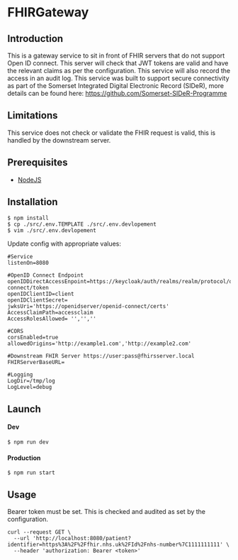 # FHIRGateway
##  Introduction
This is a gateway service to sit in front of FHIR servers that do not support Open ID connect. This server will check that JWT tokens are valid and have the relevant claims as per the configuration. This service will also record the access in an audit log. This service was built to support secure connectivity as part of the Somerset Integrated Digital Electronic Record (SIDeR), more details can be found here: https://github.com/Somerset-SIDeR-Programme

## Limitations
This service does not check or validate the FHIR request is valid, this is handled by the downstream server.

## Prerequisites
* [NodeJS](https://nodejs.org/)

## Installation
    $ npm install
    $ cp ./src/.env.TEMPLATE ./src/.env.devlopement
    $ vim ./src/.env.devlopement

Update config with appropriate values:

    #Service
    listenOn=8080

    #OpenID Connect Endpoint
    openIDDirectAccessEnpoint=https://keycloak/auth/realms/realm/protocol/openid-connect/token
    openIDClientID=client
    openIDClientSecret=
    jwksUri='https://openidserver/openid-connect/certs'
    AccessClaimPath=accessclaim
    AccessRolesAllowed= '','',''

    #CORS
    corsEnabled=true
    allowedOrigins='http://example1.com','http://example2.com'

    #Downstream FHIR Server https://user:pass@fhirsserver.local
    FHIRServerBaseURL=

    #Logging
    LogDir=/tmp/log
    LogLevel=debug

## Launch
#### Dev
    $ npm run dev
#### Production
    $ npm run start
    
## Usage
  Bearer token must be set. This is checked and audited as set by the configuration.
  
    curl --request GET \
      --url 'http://localhost:8080/patient?identifier=https%3A%2F%2Ffhir.nhs.uk%2FId%2Fnhs-number%7C1111111111' \
      --header 'authorization: Bearer <token>'

